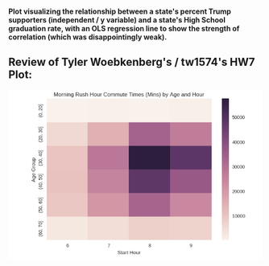 #### Plot visualizing the relationship between a state's percent Trump supporters (independent / y variable) and a state's High School graduation rate, with an OLS regression line to show the strength of correlation (which was disappointingly weak).

## Review of Tyler Woebkenberg's / tw1574's HW7 Plot:

![alt text](https://github.com/SpatialUrban/PUI2016_ms9548/blob/master/HW7_ms9548/Plot_tw1574.png)

